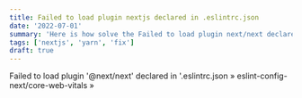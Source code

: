 ```yaml
---
title: Failed to load plugin nextjs declared in .eslintrc.json
date: '2022-07-01'
summary: 'Here is how solve the Failed to load plugin next/next declared in .eslintrc.json » eslint-config-next/core-web-vitals » error while running yarn lint in nextjs'
tags: ['nextjs', 'yarn', 'fix']
draft: true
---
```


Failed to load plugin '@next/next' declared in '.eslintrc.json » eslint-config-next/core-web-vitals »
